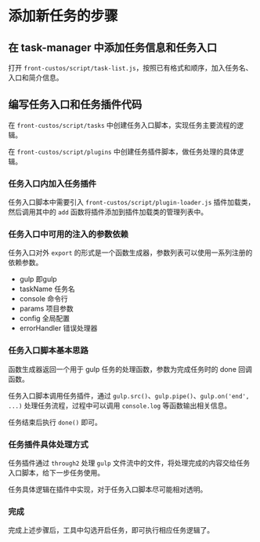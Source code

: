# 添加新任务的步骤

## 在 task-manager 中添加任务信息和任务入口

打开 `front-custos/script/task-list.js`，按照已有格式和顺序，加入任务名、入口和简介信息。

## 编写任务入口和任务插件代码

在 `front-custos/script/tasks` 中创建任务入口脚本，实现任务主要流程的逻辑。

在 `front-custos/script/plugins` 中创建任务插件脚本，做任务处理的具体逻辑。

### 任务入口内加入任务插件

任务入口脚本中需要引入 `front-custos/script/plugin-loader.js` 插件加载类，然后调用其中的 `add` 函数将插件添加到插件加载类的管理列表中。

### 任务入口中可用的注入的参数依赖

任务入口对外 `export` 的形式是一个函数生成器，参数列表可以使用一系列注册的依赖参数。

* gulp 即gulp
* taskName 任务名
* console 命令行
* params 项目参数
* config 全局配置
* errorHandler 错误处理器

### 任务入口脚本基本思路

函数生成器返回一个用于 gulp 任务的处理函数，参数为完成任务时的 done 回调函数。

任务入口脚本调用任务插件，通过 `gulp.src()`、`gulp.pipe()`、`gulp.on('end', ...)` 处理任务流程，过程中可以调用 `console.log` 等函数输出相关信息。

任务结束后执行 `done()` 即可。

### 任务插件具体处理方式

任务插件通过 `through2` 处理 `gulp` 文件流中的文件，将处理完成的内容交给任务入口脚本，给下一步任务使用。

任务具体逻辑在插件中实现，对于任务入口脚本尽可能相对透明。

### 完成

完成上述步骤后，工具中勾选开启任务，即可执行相应任务逻辑了。
